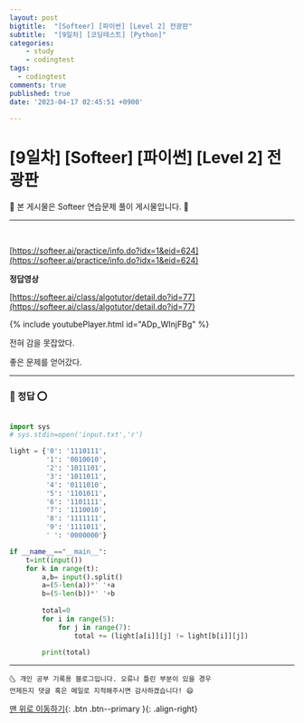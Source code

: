 ```yaml
---
layout: post
bigtitle:  "[Softeer] [파이썬] [Level 2] 전광판"
subtitle:  "[9일차] [코딩테스트] [Python]"
categories:
    - study
    - codingtest
tags:
  - codingtest
comments: true
published: true
date: '2023-04-17 02:45:51 +0900'

---
```


# [9일차] [Softeer] [파이썬] [Level 2] 전광판


🎀 본 게시물은 Softeer 연습문제 풀이 게시물입니다. 🎀 

---
<br>

[https://softeer.ai/practice/info.do?idx=1&eid=624](https://softeer.ai/practice/info.do?idx=1&eid=624)

__정답영상__ 

[https://softeer.ai/class/algotutor/detail.do?id=77](https://softeer.ai/class/algotutor/detail.do?id=77)

<!-- {% include video id="ADp_WInjFBg" provider="youtube" %} -->

{% include youtubePlayer.html id="ADp_WInjFBg" %}

전혀 감을 못잡았다. 

좋은 문제를 얻어갔다. 

---

### 🚀 정답 ⭕

```python

import sys 
# sys.stdin=open('input.txt','r')

light = {'0': '1110111',
         '1': '0010010',
         '2': '1011101',
         '3': '1011011',
         '4': '0111010',
         '5': '1101011',
         '6': '1101111',
         '7': '1110010',
         '8': '1111111',
         '9': '1111011',
         ' ': '0000000'}

if __name__=="__main__":
    t=int(input())
    for k in range(t):
        a,b= input().split()
        a=(5-len(a))*' '+a
        b=(5-len(b))*' '+b
        
        total=0
        for i in range(5):
            for j in range(7):
                total += (light[a[i]][j] != light[b[i]][j])
    
        print(total)
```



***
    🌜 개인 공부 기록용 블로그입니다. 오류나 틀린 부분이 있을 경우 
    언제든지 댓글 혹은 메일로 지적해주시면 감사하겠습니다! 😄

[맨 위로 이동하기](#){: .btn .btn--primary }{: .align-right}